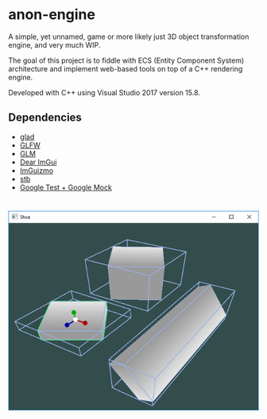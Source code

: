 # anon-engine
A simple, yet unnamed, game or more likely just 3D object transformation engine, and very much WIP.

The goal of this project is to fiddle with ECS (Entity Component System) architecture and implement web-based tools on top of a C++ rendering engine.

Developed with C++ using Visual Studio 2017 version 15.8.

## Dependencies
- [glad](https://github.com/Dav1dde/glad)
- [GLFW](https://github.com/glfw/glfw)
- [GLM](https://github.com/g-truc/glm)
- [Dear ImGui](https://github.com/ocornut/imgui)
- [ImGuizmo](https://github.com/CedricGuillemet/ImGuizmo)
- [stb](https://github.com/nothings/stb)
- [Google Test + Google Mock](https://github.com/google/googletest)

#
![viewport-image](./data/viewport.png)